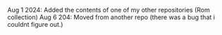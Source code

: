 Aug 1 2024: Added the contents of one of my other repositories (Rom collection)
Aug 6 204: Moved from another repo (there was a bug that i couldnt figure out.)

